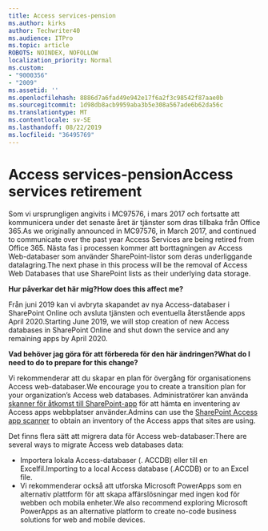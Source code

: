 ```yaml
---
title: Access services-pension
ms.author: kirks
author: Techwriter40
ms.audience: ITPro
ms.topic: article
ROBOTS: NOINDEX, NOFOLLOW
localization_priority: Normal
ms.custom:
- "9000356"
- "2009"
ms.assetid: ''
ms.openlocfilehash: 8886d7a6fad49e942e17f6a2f3c98542f87aae0b
ms.sourcegitcommit: 1d98db8acb9959aba3b5e308a567ade6b62da56c
ms.translationtype: MT
ms.contentlocale: sv-SE
ms.lasthandoff: 08/22/2019
ms.locfileid: "36495769"
---
```

# <a name="access-services-retirement"></a><span data-ttu-id="41f97-102">Access services-pension</span><span class="sxs-lookup"><span data-stu-id="41f97-102">Access services retirement</span></span>

<span data-ttu-id="41f97-103">Som vi ursprungligen angivits i MC97576, i mars 2017 och fortsatte att kommunicera under det senaste året är tjänster som dras tillbaka från Office 365.</span><span class="sxs-lookup"><span data-stu-id="41f97-103">As we originally announced in MC97576, in March 2017, and continued to communicate over the past year Access Services are being retired from Office 365.</span></span> <span data-ttu-id="41f97-104">Nästa fas i processen kommer att borttagningen av Access Web-databaser som använder SharePoint-listor som deras underliggande datalagring.</span><span class="sxs-lookup"><span data-stu-id="41f97-104">The next phase in this process will be the removal of Access Web Databases that use SharePoint lists as their underlying data storage.</span></span>

<span data-ttu-id="41f97-105">**Hur påverkar det här mig?**</span><span class="sxs-lookup"><span data-stu-id="41f97-105">**How does this affect me?**</span></span>

<span data-ttu-id="41f97-106">Från juni 2019 kan vi avbryta skapandet av nya Access-databaser i SharePoint Online och avsluta tjänsten och eventuella återstående apps April 2020.</span><span class="sxs-lookup"><span data-stu-id="41f97-106">Starting June 2019, we will stop creation of new Access databases in SharePoint Online and shut down the service and any remaining apps by April 2020.</span></span>

<span data-ttu-id="41f97-107">**Vad behöver jag göra för att förbereda för den här ändringen?**</span><span class="sxs-lookup"><span data-stu-id="41f97-107">**What do I need to do to prepare for this change?**</span></span>

<span data-ttu-id="41f97-108">Vi rekommenderar att du skapar en plan för övergång för organisationens Access web-databaser.</span><span class="sxs-lookup"><span data-stu-id="41f97-108">We encourage you to create a transition plan for your organization’s Access web databases.</span></span> <span data-ttu-id="41f97-109">Administratörer kan använda [skanner för åtkomst till SharePoint-app](https://github.com/SharePoint/PnP-Tools/tree/master/Solutions/SharePoint.AccessApp.Scanner) för att hämta en inventering av Access apps webbplatser använder.</span><span class="sxs-lookup"><span data-stu-id="41f97-109">Admins can use the [SharePoint Access app scanner](https://github.com/SharePoint/PnP-Tools/tree/master/Solutions/SharePoint.AccessApp.Scanner) to obtain an inventory of the Access apps that sites are using.</span></span>

<span data-ttu-id="41f97-110">Det finns flera sätt att migrera data för Access web-databaser:</span><span class="sxs-lookup"><span data-stu-id="41f97-110">There are several ways to migrate Access web databases data:</span></span>

- <span data-ttu-id="41f97-111">Importera lokala Access-databaser (. ACCDB) eller till en Excelfil.</span><span class="sxs-lookup"><span data-stu-id="41f97-111">Importing to a local Access database (.ACCDB) or to an Excel file.</span></span>
- <span data-ttu-id="41f97-112">Vi rekommenderar också att utforska Microsoft PowerApps som en alternativ plattform för att skapa affärslösningar med ingen kod för webben och mobila enheter.</span><span class="sxs-lookup"><span data-stu-id="41f97-112">We also recommend exploring Microsoft PowerApps as an alternative platform to create no-code business solutions for web and mobile devices.</span></span>
